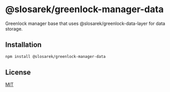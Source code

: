 # @slosarek/greenlock-manager-data

Greenlock manager base that uses @slosarek/greenlock-data-layer for data storage.

## Installation

```bash
npm install @slosarek/greenlock-manager-data
```

## License
[MIT](https://choosealicense.com/licenses/mit/)
